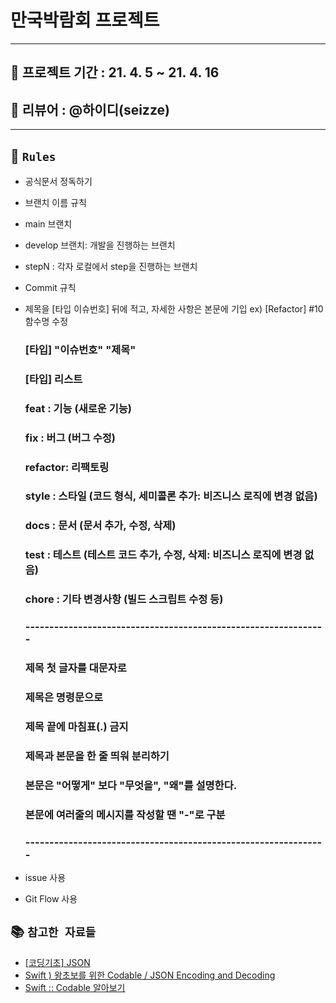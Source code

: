 # 만국박람회 프로젝트

---

## 📆 프로젝트 기간 : 21. 4. 5 ~ 21. 4. 16

## 🧐 리뷰어 : @하이디(seizze)

---

## 🔐 `Rules`

- 공식문서 정독하기

- 브랜치 이름 규칙
- main 브랜치
- develop 브랜치: 개발을 진행하는 브랜치
- stepN : 각자 로컬에서 step을 진행하는 브랜치

- Commit 규칙

- 제목을 [타입 이슈번호] 뒤에 적고, 자세한 사항은 본문에 기입
    ex) [Refactor] #10 함수명 수정
    ### [타입] "이슈번호" "제목"
    ### [타입] 리스트
    ###   feat    : 기능 (새로운 기능)
    ###   fix     : 버그 (버그 수정)
    ###   refactor: 리팩토링
    ###   style   : 스타일 (코드 형식, 세미콜론 추가: 비즈니스 로직에 변경 없음)
    ###   docs    : 문서 (문서 추가, 수정, 삭제)
    ###   test    : 테스트 (테스트 코드 추가, 수정, 삭제: 비즈니스 로직에 변경 없음)
    ###   chore   : 기타 변경사항 (빌드 스크립트 수정 등)
    ### ---------------------------------------------------------------
    ###     제목 첫 글자를 대문자로
    ###     제목은 명령문으로
    ###     제목 끝에 마침표(.) 금지
    ###     제목과 본문을 한 줄 띄워 분리하기
    ###     본문은 "어떻게" 보다 "무엇을", "왜"를 설명한다.
    ###     본문에 여러줄의 메시지를 작성할 땐 "-"로 구분
    ### ---------------------------------------------------------------
    
- issue 사용

- Git Flow 사용

## 📚 `참고한 자료들`

- [[코딩기초] JSON](https://youtu.be/jHML_8kdeoM)
- [Swift ) 왕초보를 위한 Codable / JSON Encoding and Decoding](https://zeddios.tistory.com/373)
- [Swift :: Codable 알아보기](https://shark-sea.kr/entry/Swift-Codable-알아보기)
